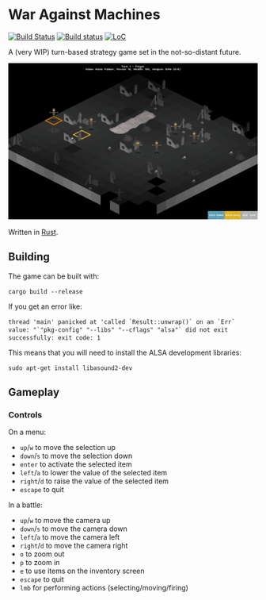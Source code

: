 # War Against Machines

[![Build Status](https://travis-ci.org/expenses/war-against-machines.svg?branch=master)](https://travis-ci.org/expenses/war-against-machines)
[![Build status](https://ci.appveyor.com/api/projects/status/80a2soj85wglon1x?svg=true)](https://ci.appveyor.com/project/expenses/war-against-machines)
[![LoC](https://tokei.rs/b1/github/expenses/war-against-machines)](https://github.com/Aaronepower/tokei)

A (very WIP) turn-based strategy game set in the not-so-distant future.

![A screenshot of the game taken 25/07/17](readme/screenshot-26-12-17.png)

Written in [Rust](https://www.rust-lang.org).

## Building

The game can be built with:

    cargo build --release

If you get an error like:

    thread 'main' panicked at 'called `Result::unwrap()` on an `Err` value: "`"pkg-config" "--libs" "--cflags" "alsa"` did not exit successfully: exit code: 1

This means that you will need to install the ALSA development libraries:

    sudo apt-get install libasound2-dev

## Gameplay

### Controls

On a menu:
* `up`/`w` to move the selection up
* `down`/`s` to move the selection down
* `enter` to activate the selected item
* `left`/`a` to lower the value of the selected item
* `right`/`d` to raise the value of the selected item
* `escape` to quit

In a battle:
* `up`/`w` to move the camera up
* `down`/`s` to move the camera down
* `left`/`a` to move the camera left
* `right`/`d` to move the camera right
* `o` to zoom out
* `p` to zoom in
* `e` to use items on the inventory screen
* `escape` to quit
* `lmb` for performing actions (selecting/moving/firing)
